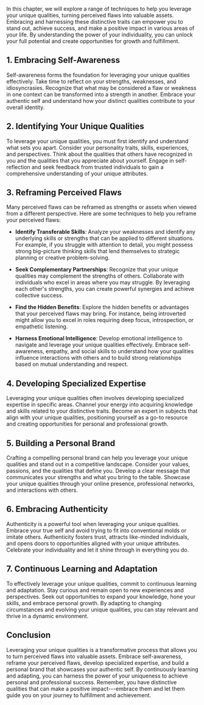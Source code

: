 
In this chapter, we will explore a range of techniques to help you leverage your unique qualities, turning perceived flaws into valuable assets. Embracing and harnessing these distinctive traits can empower you to stand out, achieve success, and make a positive impact in various areas of your life. By understanding the power of your individuality, you can unlock your full potential and create opportunities for growth and fulfillment.

**1. Embracing Self-Awareness**
-------------------------------

Self-awareness forms the foundation for leveraging your unique qualities effectively. Take time to reflect on your strengths, weaknesses, and idiosyncrasies. Recognize that what may be considered a flaw or weakness in one context can be transformed into a strength in another. Embrace your authentic self and understand how your distinct qualities contribute to your overall identity.

**2. Identifying Your Unique Qualities**
----------------------------------------

To leverage your unique qualities, you must first identify and understand what sets you apart. Consider your personality traits, skills, experiences, and perspectives. Think about the qualities that others have recognized in you and the qualities that you appreciate about yourself. Engage in self-reflection and seek feedback from trusted individuals to gain a comprehensive understanding of your unique attributes.

**3. Reframing Perceived Flaws**
--------------------------------

Many perceived flaws can be reframed as strengths or assets when viewed from a different perspective. Here are some techniques to help you reframe your perceived flaws:

* **Identify Transferable Skills**: Analyze your weaknesses and identify any underlying skills or strengths that can be applied to different situations. For example, if you struggle with attention to detail, you might possess strong big-picture thinking skills that lend themselves to strategic planning or creative problem-solving.

* **Seek Complementary Partnerships**: Recognize that your unique qualities may complement the strengths of others. Collaborate with individuals who excel in areas where you may struggle. By leveraging each other's strengths, you can create powerful synergies and achieve collective success.

* **Find the Hidden Benefits**: Explore the hidden benefits or advantages that your perceived flaws may bring. For instance, being introverted might allow you to excel in roles requiring deep focus, introspection, or empathetic listening.

* **Harness Emotional Intelligence**: Develop emotional intelligence to navigate and leverage your unique qualities effectively. Embrace self-awareness, empathy, and social skills to understand how your qualities influence interactions with others and to build strong relationships based on mutual understanding and respect.

**4. Developing Specialized Expertise**
---------------------------------------

Leveraging your unique qualities often involves developing specialized expertise in specific areas. Channel your energy into acquiring knowledge and skills related to your distinctive traits. Become an expert in subjects that align with your unique qualities, positioning yourself as a go-to resource and creating opportunities for personal and professional growth.

**5. Building a Personal Brand**
--------------------------------

Crafting a compelling personal brand can help you leverage your unique qualities and stand out in a competitive landscape. Consider your values, passions, and the qualities that define you. Develop a clear message that communicates your strengths and what you bring to the table. Showcase your unique qualities through your online presence, professional networks, and interactions with others.

**6. Embracing Authenticity**
-----------------------------

Authenticity is a powerful tool when leveraging your unique qualities. Embrace your true self and avoid trying to fit into conventional molds or imitate others. Authenticity fosters trust, attracts like-minded individuals, and opens doors to opportunities aligned with your unique attributes. Celebrate your individuality and let it shine through in everything you do.

**7. Continuous Learning and Adaptation**
-----------------------------------------

To effectively leverage your unique qualities, commit to continuous learning and adaptation. Stay curious and remain open to new experiences and perspectives. Seek out opportunities to expand your knowledge, hone your skills, and embrace personal growth. By adapting to changing circumstances and evolving your unique qualities, you can stay relevant and thrive in a dynamic environment.

**Conclusion**
--------------

Leveraging your unique qualities is a transformative process that allows you to turn perceived flaws into valuable assets. Embrace self-awareness, reframe your perceived flaws, develop specialized expertise, and build a personal brand that showcases your authentic self. By continuously learning and adapting, you can harness the power of your uniqueness to achieve personal and professional success. Remember, you have distinctive qualities that can make a positive impact---embrace them and let them guide you on your journey to fulfillment and achievement.
